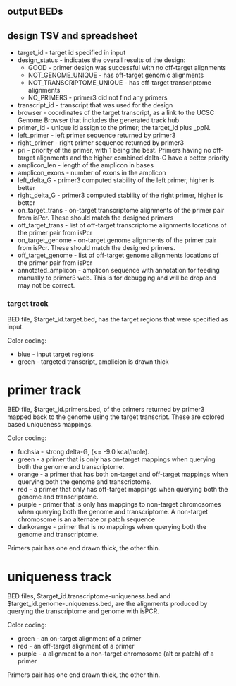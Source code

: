 
## output BEDs

## design TSV and spreadsheet

* target_id - target id specified in input
* design_status - indicates the overall results of the design:
  * GOOD - primer design was successful with no off-target alignments
  * NOT_GENOME_UNIQUE - has off-target genomic alignments
  * NOT_TRANSCRIPTOME_UNIQUE - has off-target transcriptome alignments
  * NO_PRIMERS - primer3 did not find any primers
* transcript_id - transcript that was used for the design
* browser - coordinates of the target transcript, as a link to the UCSC Genome Browser that includes the generated track hub
* primer_id - unique id assign to the primer; the target_id plus _ppN.
* left_primer - left primer sequence returned by primer3
* right_primer - right primer sequence returned by primer3
* pri - priority of the primer, with 1 being the best.  Primers having no off-target alignments and the higher combined delta-G have a better priority
* amplicon_len - length of the amplicon in bases
* amplicon_exons - number of exons in the amplicon
* left_delta_G - primer3 computed stability of the left primer, higher is better
* right_delta_G - primer3 computed stability of the right primer, higher is better
* on_target_trans - on-target transcriptome alignments of the primer pair from isPcr.  These should match the designed primers
* off_target_trans - list of off-target transcriptome alignments locations of the primer pair from isPcr
* on_target_genome - on-target genome alignments of the primer pair from isPcr.  These should match the designed primers.
* off_target_genome - list of off-target genome alignments locations of the primer pair from isPcr
* annotated_amplicon - amplicon sequence with annotation for feeding manually to primer3 web.  This is for debugging and will be drop and may not be correct.


### target track

BED file, $target_id.target.bed, has the target regions that were specified as input.

Color coding:
* blue - input target regions
* green - targeted transcript, amplicion is drawn thick

# primer track

BED file, $target_id.primers.bed, of the primers returned by primer3 mapped
back to the genome using the target transcript.  These are colored based
uniqueness mappings.

Color coding:
* fuchsia - strong delta-G, (<= -9.0 kcal/mole).
* green - a primer that is only has on-target mappings when querying both the genome and transcriptome.
* orange  - a primer that has both on-target and off-target mappings when querying both the genome and transcriptome.
* red - a primer that only has off-target mappings when querying both the genome and transcriptome.
* purple - primer that is only has mappings to non-target chromosomes when querying both the genome and transcriptome.  A non-target chromosome is an alternate or patch sequence
* darkorange - primer that is no mappings when querying both the genome and transcriptome.

Primers pair has one end drawn thick, the other thin.

# uniqueness track

BED files, $target_id.transcriptome-uniqueness.bed and $target_id.genome-uniqueness.bed,
are the alignments produced by querying the transcriptome and genome with isPCR.

Color coding:
* green - an on-target alignment of a primer
* red - an off-target alignment of a primer
* purple - a alignment to a non-target chromosome (alt or patch) of a primer

Primers pair has one end drawn thick, the other thin.
